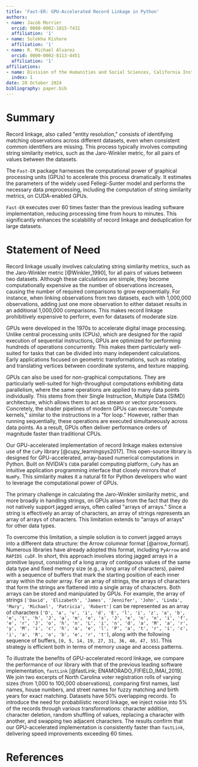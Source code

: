 ```yaml
---
title: 'Fast-ER: GPU-Accelerated Record Linkage in Python'
authors:
- name: Jacob Morrier
  orcid: 0000-0002-1815-7431
  affiliation: '1'
- name: Sulekha Kishore
  affiliation: '1'
- name: R. Michael Alvarez
  orcid: 0000-0002-8113-4451
  affiliation: '1'
affiliations:
- name: Division of the Humanities and Social Sciences, California Institute of Technology, USA
  index: 1
date: 20 October 2024
bibliography: paper.bib
---
```


<!---Adding references--->

# Summary

Record linkage, also called "entity resolution," consists of identifying matching observations across different datasets, even when consistent common identifiers are missing. This process typically involves computing string similarity metrics, such as the Jaro-Winkler metric, for all pairs of values between the datasets. 

The `Fast-ER` package harnesses the computational power of graphical processing units (GPUs) to accelerate this process dramatically. It estimates the parameters of the widely used Fellegi-Sunter model and performs the necessary data preprocessing, including the computation of string similarity metrics, on CUDA-enabled GPUs. 

`Fast-ER` executes over 60 times faster than the previous leading software implementation, reducing processing time from hours to minutes. This significantly enhances the scalability of record linkage and deduplication for large datasets.

# Statement of Need

Record linkage usually involves calculating string similarity metrics, such as the Jaro-Winkler metric [@Winkler_1990], for all pairs of values between two datasets. Although these calculations are simple, they become computationally expensive as the number of observations increases, causing the number of required comparisons to grow exponentially. For instance, when linking observations from two datasets, each with 1,000,000 observations, adding just one more observation to either dataset results in an additional 1,000,000 comparisons. This makes record linkage prohibitively expensive to perform, even for datasets of moderate size.

GPUs were developed in the 1970s to accelerate digital image processing. Unlike central processing units (CPUs), which are designed for the rapid execution of sequential instructions, GPUs are optimized for performing hundreds of operations concurrently. This makes them particularly well-suited for tasks that can be divided into many independent calculations. Early applications focused on geometric transformations, such as rotating and translating vertices between coordinate systems, and texture mapping.

GPUs can also be used for non-graphical computations. They are particularly well-suited for high-throughput computations exhibiting data parallelism, where the same operations are applied to many data points individually. This stems from their Single Instruction, Multiple Data (SIMD) architecture, which allows them to act as stream or vector processors. Concretely, the shader pipelines of modern GPUs can execute "compute kernels," similar to the instructions in a "for loop." However, rather than running sequentially, these operations are executed simultaneously across data points. As a result, GPUs often deliver performance orders of magnitude faster than traditional CPUs.

Our GPU-accelerated implementation of record linkage makes extensive use of the `CuPy` library [@cupy_learningsys2017]. This open-source library is designed for GPU-accelerated, array-based numerical computations in Python. Built on NVIDIA's `CUDA` parallel computing platform, `CuPy` has an intuitive application programming interface that closely mirrors that of `NumPy`. This similarity makes it a natural fit for Python developers who want to leverage the computational power of GPUs.

The primary challenge in calculating the Jaro-Winkler similarity metric, and more broadly in handling strings, on GPUs arises from the fact that they do not natively support jagged arrays, often called "arrays of arrays." Since a string is effectively an array of characters, an array of strings represents an array of arrays of characters. This limitation extends to "arrays of arrays" for other data types.

To overcome this limitation, a simple solution is to convert jagged arrays into a different data structure: the Arrow columnar format [@arrow_format]. Numerous libraries have already adopted this format, including `PyArrow` and `RAPIDS cuDF`. In short, this approach involves storing jagged arrays in a primitive layout, consisting of a long array of contiguous values of the same data type and fixed memory size (e.g., a long array of characters), paired with a sequence of buffers that mark the starting position of each inner array within the outer array. For an array of strings, the arrays of characters that form the strings are flattened into a single array of characters. Both arrays can be stored and manipulated by GPUs. For example, the array of strings `['David', 'Elizabeth', 'James', 'Jennifer', 'John', 'Linda', 'Mary', 'Michael', 'Patricia', 'Robert']` can be represented as an array of characters `['D', 'a', 'v', 'i', 'd', 'E', 'l', 'i', 'z', 'a', 'b', 'e', 't', 'h', 'J', 'a', 'm', 'e', 's', 'J', 'e', 'n', 'n', 'i', 'f', 'e', 'r', 'J', 'o', 'h', 'n', 'L', 'i', 'n', 'd', 'a', 'M', 'a', 'r', 'y', 'M', 'i', 'c', 'h', 'a', 'e', 'l', 'P', 'a', 't', 'r', 'i', 'c', 'i', 'a', 'R', 'o', 'b', 'e', 'r', 't']`, along with the following sequence of buffers, `[0, 5, 14, 19, 27, 31, 36, 40, 47, 55]`. This strategy is efficient both in terms of memory usage and access patterns.

<!---Add figures--->

To illustrate the benefits of GPU-accelerated record linkage, we compare the performance of our library with that of the previous leading software implementation, `fastLink` [@fastLink; ENAMORADO_FIFIELD_IMAI_2019]. We join two excerpts of North Carolina voter registration rolls of varying sizes (from 1,000 to 100,000 observations), comparing first names, last names, house numbers, and street names for fuzzy matching and birth years for exact matching. Datasets have 50% overlapping records. To introduce the need for probabilistic record linkage, we inject noise into 5% of the records through various transformations: character addition, character deletion, random shuffling of values, replacing a character with another, and swapping two adjacent characters. The results confirm that our GPU-accelerated implementation is consistently faster than `fastLink`, delivering speed improvements exceeding 60 times.

# References
